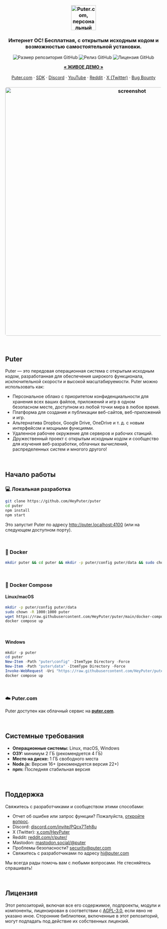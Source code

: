 <h3 align="center"><img width="80" alt="Puter.com, персональный облачный компьютер: все ваши файлы, приложения и игры в одном месте, доступные из любой точки мира в любое время." src="https://assets.puter.site/puter-logo.png"></h3>

<h3 align="center">Интернет ОС! Бесплатная, с открытым исходным кодом и возможностью самостоятельной установки.</h3>

<p align="center">
    <img alt="Размер репозитория GitHub" src="https://img.shields.io/github/repo-size/HeyPuter/puter"> <img alt="Релиз GitHub" src="https://img.shields.io/github/v/release/HeyPuter/puter?label=latest%20version"> <img alt="Лицензия GitHub" src="https://img.shields.io/github/license/HeyPuter/puter">
</p>

<p align="center">
    <a href="https://puter.com/"><strong>« ЖИВОЕ ДЕМО »</strong></a>
    <br />
    <br />
    <a href="https://puter.com">Puter.com</a>
    ·
    <a href="https://docs.puter.com" target="_blank">SDK</a>
    ·
    <a href="https://discord.com/invite/PQcx7Teh8u">Discord</a>
    ·
    <a href="https://www.youtube.com/@EricsPuterVideos">YouTube</a>
    ·
    <a href="https://reddit.com/r/puter">Reddit</a>
    ·
    <a href="https://twitter.com/HeyPuter">X (Twitter)</a>
    ·
    <a href="https://hackerone.com/puter_h1b">Bug Bounty</a>
</p>

<h3 align="center"><img width="800" style="border-radius:5px;" alt="screenshot" src="https://assets.puter.site/puter.com-screenshot-3.webp"></h3>

<br/>

## Puter

Puter — это передовая операционная система с открытым исходным кодом, разработанная для обеспечения широкого функционала, исключительной скорости и высокой масштабируемости. Puter можно использовать как:

- Персональное облако с приоритетом конфиденциальности для хранения всех ваших файлов, приложений и игр в одном безопасном месте, доступном из любой точки мира в любое время.
- Платформа для создания и публикации веб-сайтов, веб-приложений и игр.
- Альтернатива Dropbox, Google Drive, OneDrive и т. д. с новым интерфейсом и мощными функциями.
- Удаленное рабочее окружение для серверов и рабочих станций.
- Дружественный проект с открытым исходным кодом и сообщество для изучения веб-разработки, облачных вычислений, распределенных систем и многого другого!

<br/>

## Начало работы


### 💻 Локальная разработка

```bash
git clone https://github.com/HeyPuter/puter
cd puter
npm install
npm start
```

Это запустит Puter по адресу http://puter.localhost:4100 (или на следующем доступном порту).

<br/>

### 🐳 Docker


```bash
mkdir puter && cd puter && mkdir -p puter/config puter/data && sudo chown -R 1000:1000 puter && docker run --rm -p 4100:4100 -v `pwd`/puter/config:/etc/puter -v `pwd`/puter/data:/var/puter  ghcr.io/heyputer/puter
```

<br/>


### 🐙 Docker Compose


#### Linux/macOS
```bash
mkdir -p puter/config puter/data
sudo chown -R 1000:1000 puter
wget https://raw.githubusercontent.com/HeyPuter/puter/main/docker-compose.yml
docker compose up
```
<br/>

#### Windows


```powershell
mkdir -p puter
cd puter
New-Item -Path "puter\config" -ItemType Directory -Force
New-Item -Path "puter\data" -ItemType Directory -Force
Invoke-WebRequest -Uri "https://raw.githubusercontent.com/HeyPuter/puter/main/docker-compose.yml" -OutFile "docker-compose.yml"
docker compose up
```
<br/>

### ☁️ Puter.com

Puter доступен как облачный сервис на [**puter.com**](https://puter.com).

<br/>

## Системные требования

- **Операционные системы:** Linux, macOS, Windows
- **ОЗУ:** минимум 2 ГБ (рекомендуется 4 ГБ)
- **Место на диске:** 1 ГБ свободного места
- **Node.js:** Версия 16+ (рекомендуется версия 22+)
- **npm:** Последняя стабильная версия

<br/>

## Поддержка

Свяжитесь с разработчиками и сообществом этими способами:

- Отчет об ошибке или запрос функции? Пожалуйста, [откройте вопрос](github.com/HeyPuter/puter/issues/new/choose).
- Discord: [discord.com/invite/PQcx7Teh8u](https://discord.com/invite/PQcx7Teh8u)
- X (Twitter): [x.com/HeyPuter](https://x.com/HeyPuter)
- Reddit: [reddit.com/r/puter/](https://www.reddit.com/r/puter/)
- Mastodon: [mastodon.social/@puter](https://mastodon.social/@puter)
- Проблемы безопасности? [security@puter.com](mailto:security@puter.com)
- Свяжитесь с разработчиками по адресу [hi@puter.com](mailto:hi@puter.com)

Мы всегда рады помочь вам с любыми вопросами. Не стесняйтесь спрашивать!

<br/>


## Лицензия

Этот репозиторий, включая все его содержимое, подпроекты, модули и компоненты, лицензирован в соответствии с [AGPL-3.0](https://github.com/HeyPuter/puter/blob/main/LICENSE.txt), если явно не указано иное. Сторонние библиотеки, включенные в этот репозиторий, могут подпадать под действие их собственных лицензий.

<br/>
